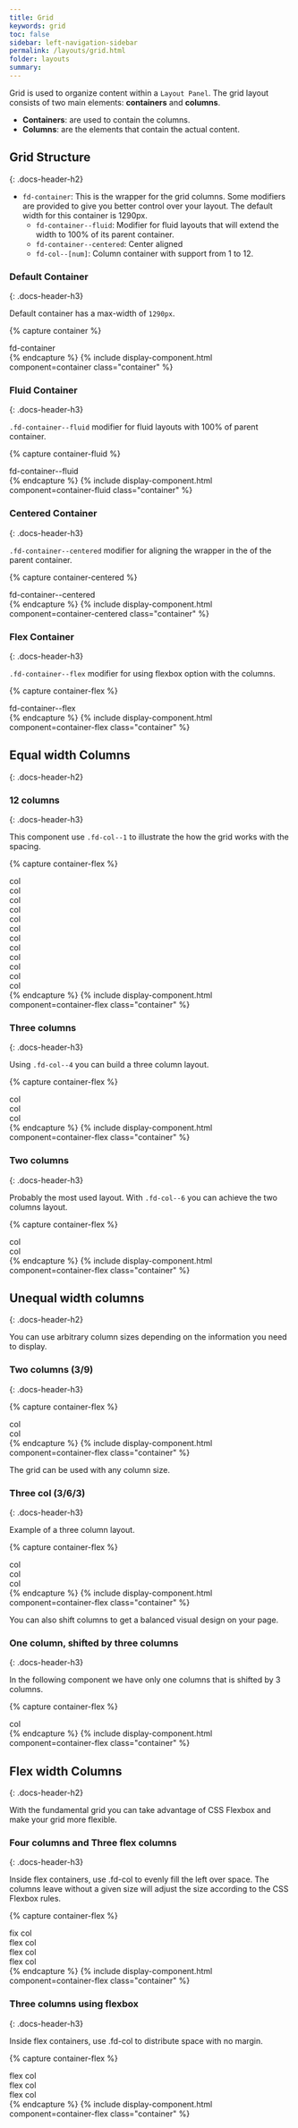 ```yaml
---
title: Grid
keywords: grid
toc: false
sidebar: left-navigation-sidebar
permalink: /layouts/grid.html
folder: layouts
summary:
---
```


Grid is used to organize content within a `Layout Panel`. The grid layout consists of two main elements: **containers** and **columns**.

* **Containers**: are used to contain the columns.
* **Columns**: are the elements that contain the actual content.

## Grid Structure
{: .docs-header-h2}

* `fd-container`: This is the wrapper for the grid columns. Some modifiers are provided to give you better control over your layout. The default width for this container is 1290px.
	* `fd-container--fluid`: Modifier for fluid layouts that will extend the width to 100% of its parent container.
	* `fd-container--centered`: Center aligned
	* `fd-col--[num]`: Column container with support from 1 to 12.

### Default Container
{: .docs-header-h3}

Default container has a max-width of `1290px`.

{% capture container %}
<div class="fd-container">
 fd-container
</div>
{% endcapture %}
{% include display-component.html component=container class="container" %}

### Fluid Container
{: .docs-header-h3}

`.fd-container--fluid` modifier for fluid layouts with 100% of parent container.

{% capture container-fluid %}
<div class="fd-container fd-container--fluid">
 fd-container--fluid
</div>
{% endcapture %}
{% include display-component.html component=container-fluid class="container" %}

### Centered Container
{: .docs-header-h3}

`.fd-container--centered` modifier for aligning the wrapper in the of the parent container.

{% capture container-centered %}
<div class="fd-container fd-container--centered">
 fd-container--centered
</div>
{% endcapture %}
{% include display-component.html component=container-centered class="container" %}

### Flex Container
{: .docs-header-h3}

`.fd-container--flex` modifier for using flexbox option with the columns.

{% capture container-flex %}
<div class="fd-container fd-container--flex">
 fd-container--flex
</div>
{% endcapture %}
{% include display-component.html component=container-flex class="container" %}

## Equal width Columns
{: .docs-header-h2}

### 12 columns
{: .docs-header-h3}

This component use `.fd-col--1` to illustrate the how the grid works with the spacing.

{% capture container-flex %}
<div class="fd-container fd-container--fluid">
    <div class="fd-col--1">col</div>
    <div class="fd-col--1">col</div>
    <div class="fd-col--1">col</div>
    <div class="fd-col--1">col</div>
    <div class="fd-col--1">col</div>
    <div class="fd-col--1">col</div>
    <div class="fd-col--1">col</div>
    <div class="fd-col--1">col</div>
    <div class="fd-col--1">col</div>
    <div class="fd-col--1">col</div>
    <div class="fd-col--1">col</div>
    <div class="fd-col--1">col</div>
</div>
{% endcapture %}
{% include display-component.html component=container-flex class="container" %}

### Three columns
{: .docs-header-h3}

Using `.fd-col--4` you can build a three column layout.

{% capture container-flex %}
<div class="fd-container fd-container--fluid">
    <div class="fd-col--4">col</div>
    <div class="fd-col--4">col</div>
    <div class="fd-col--4">col</div>
</div>
{% endcapture %}
{% include display-component.html component=container-flex class="container" %}

### Two columns
{: .docs-header-h3}

Probably the most used layout. With `.fd-col--6` you can achieve the two columns layout.

{% capture container-flex %}
<div class="fd-container fd-container--fluid">
    <div class="fd-col--6">col</div>
    <div class="fd-col--6">col</div>
</div>
{% endcapture %}
{% include display-component.html component=container-flex class="container" %}

## Unequal width columns
{: .docs-header-h2}

You can use arbitrary column sizes depending on the information you need to display.

### Two columns (3/9)
{: .docs-header-h3}

{% capture container-flex %}
<div class="fd-container fd-container--centered">
    <div class="fd-col--3">col</div>
    <div class="fd-col--9">col</div>
</div>
{% endcapture %}
{% include display-component.html component=container-flex class="container" %}

The grid can be used with any column size.

### Three col (3/6/3)
{: .docs-header-h3}

Example of a three column layout.

{% capture container-flex %}
<div class="fd-container fd-container--centered">
    <div class="fd-col--3">col</div>
    <div class="fd-col--6">col</div>
    <div class="fd-col--3">col</div>
</div>
{% endcapture %}
{% include display-component.html component=container-flex class="container" %}

You can also shift columns to get a balanced visual design on your page.

### One column, shifted by three columns
{: .docs-header-h3}

In the following component we have only one columns that is shifted by 3 columns.

{% capture container-flex %}
<div class="fd-container fd-container--centered">
    <div class="fd-col--9 fd-col--shift-3">col</div>
</div>
{% endcapture %}
{% include display-component.html component=container-flex class="container" %}

## Flex width Columns
{: .docs-header-h2}

With the fundamental grid you can take advantage of CSS Flexbox and make your grid more flexible.

### Four columns and Three flex columns
{: .docs-header-h3}

Inside flex containers, use .fd-col to evenly fill the left over space. The columns leave without a given size will adjust the size according to the CSS Flexbox rules.

{% capture container-flex %}
<div class="fd-container fd-container--centered fd-container--flex">
    <div class="fd-col--9">fix col</div>
    <div class="fd-col">flex col</div>
    <div class="fd-col">flex col</div>
    <div class="fd-col">flex col</div>
</div>
{% endcapture %}
{% include display-component.html component=container-flex class="container" %}

### Three columns using flexbox
{: .docs-header-h3}

Inside flex containers, use .fd-col to distribute space with no margin.

{% capture container-flex %}
<div class="fd-container fd-container--centered fd-container--flex">
    <div class="fd-col">flex col</div>
    <div class="fd-col">flex col</div>
    <div class="fd-col">flex col</div>
</div>
{% endcapture %}
{% include display-component.html component=container-flex class="container" %}
